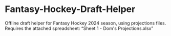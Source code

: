 # Fantasy-Hockey-Draft-Helper
Offline draft helper for Fantasy Hockey 2024 season, using projections files.
Requires the attached spreadsheet: “Sheet 1 - Dom's Projections.xlsx”
